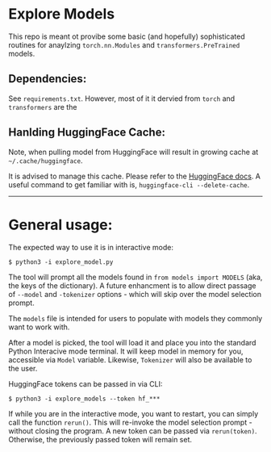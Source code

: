 # Explore Models
This repo is meant ot provibe some basic (and hopefully) sophisticated 
routines for anaylzing `torch.nn.Modules` and `transformers.PreTrained`
models.


## Dependencies: 
See `requirements.txt`. However, most of it it dervied from `torch` and `transformers` are the 

## Hanlding HuggingFace Cache: 
Note, when pulling model from HuggingFace will result in growing cache at `~/.cache/huggingface`. 

It is advised to manage this cache. Please refer to the [HuggingFace docs](https://huggingface.co/docs/huggingface_hub/en/guides/manage-cache). A useful command 
to get familiar with is, `huggingface-cli --delete-cache`.  

---

# General usage: 
The expected way to use it is in interactive mode: 
```
$ python3 -i explore_model.py
```
The tool will prompt  all the models found in 
`from models import MODELS` (aka, the keys of the dictionary). A future enhancment
is to allow direct passage of `--model` and `-tokenizer` options - which will
skip over the model selection prompt. 

The `models` file is intended for users to populate with models 
they commonly want to work with. 

After a model is picked, the tool will load it and place you into 
the standard Python Interacive mode terminal. It will keep model in 
memory for you, accessible via `Model` variable. Likewise, 
`Tokenizer` will also be available to the user. 

HuggingFace tokens can be passed in via CLI: 
```
$ python3 -i explore_models --token hf_***
```

If while you are in the interactive mode, you want to restart, you 
can simply call the function `rerun()`. This will re-invoke the 
model selection prompt - without closing the program. A new token 
can be passed via `rerun(token)`. Otherwise, the previously passed 
token will remain set. 
